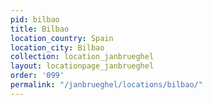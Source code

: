 ```yaml
---
pid: bilbao
title: Bilbao
location_country: Spain
location_city: Bilbao
collection: location_janbrueghel
layout: locationpage_janbrueghel
order: '099'
permalink: "/janbrueghel/locations/bilbao/"
---
```

